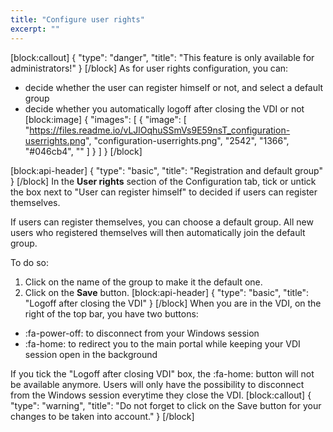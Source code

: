 ```yaml
---
title: "Configure user rights"
excerpt: ""
---
```

[block:callout]
{
  "type": "danger",
  "title": "This feature is only available for administrators!"
}
[/block]
As for user rights configuration, you can:
* decide whether the user can register himself or not, and select a default group
* decide whether you automatically logoff after closing the VDI or not
[block:image]
{
  "images": [
    {
      "image": [
        "https://files.readme.io/vLJlOqhuSSmVs9E59nsT_configuration-userrights.png",
        "configuration-userrights.png",
        "2542",
        "1366",
        "#046cb4",
        ""
      ]
    }
  ]
}
[/block]

[block:api-header]
{
  "type": "basic",
  "title": "Registration and default group"
}
[/block]
In the **User rights** section of the Configuration tab, tick or untick the box next to "User can register himself" to decided if users can register themselves.

If users can register themselves, you can choose a default group. All new users who registered themselves will then automatically join the default group.

To do so:
1. Click on the name of the group to make it the default one.
2. Click on the **Save** button.
[block:api-header]
{
  "type": "basic",
  "title": "Logoff after closing the VDI"
}
[/block]
When you are in the VDI, on the right of the top bar, you have two buttons:
* :fa-power-off: to disconnect from your Windows session
* :fa-home: to redirect you to the main portal while keeping your VDI session open in the background

If you tick the "Logoff after closing VDI" box, the :fa-home: button will not be available anymore. Users will only have the possibility to disconnect from the Windows session everytime they close the VDI.
[block:callout]
{
  "type": "warning",
  "title": "Do not forget to click on the Save button for your changes to be taken into account."
}
[/block]
